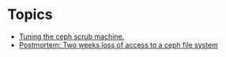 # Topics

- [Tuning the ceph scrub machine.](TuningScrub.md)
- [Postmortem: Two weeks loss of access to a ceph file system](mds_recovery_01_2025.md)
